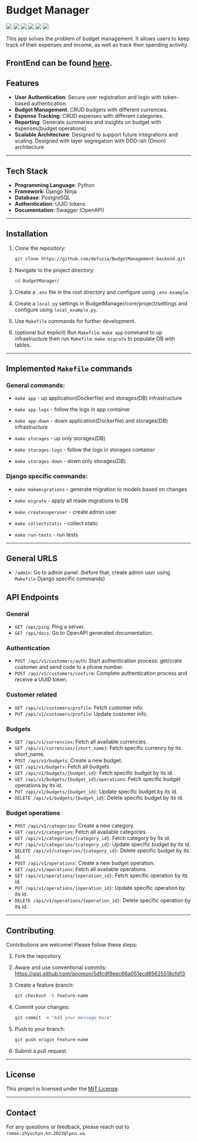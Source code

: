 # Budget Manager

<a href="https://www.python.org/"><img src="https://img.shields.io/badge/Python-gray?color=0B1121&logo=python" /></a>
<a href="https://python-poetry.org/"><img src="https://img.shields.io/badge/Poetry-gray?color=0B1121&logo=poetry" /></a>
<a href="https://docs.djangoproject.com/en/5.1/"><img src="https://img.shields.io/badge/Django-gray?color=0B1121&logo=django" /></a>
<a href="https://django-ninja.dev/"><img src="https://img.shields.io/badge/DjangoNinja-gray?color=0B1121&logo=django" /></a>
<a href="https://www.postgresql.org/"><img src="https://img.shields.io/badge/PostgreSQL-gray?color=0B1121&logo=postgresql" /></a>
<a href="https://www.docker.com/"><img src="https://img.shields.io/badge/Docker-gray?color=0B1121&logo=docker" /></a>

This app solves the problem of budget management. It allows users to keep track of their expenses and income, as well as track their spending activity.

**FrontEnd** can be found [here](https://github.com/MrQuackDuck/BudgetManagerClient.git).
---

## Features

- **User Authentication**: Secure user registration and login with token-based authentication.
- **Budget Management**: CRUD budgets with different currencies.
- **Expense Tracking**: CRUD expenses with different categories.
- **Reporting**: Generate summaries and insights on budget with expenses(budget operations).
- **Scalable Architecture**: Designed to support future integrations and scaling. Designed with layer segregation with DDD-ish (Onion) architecture

---

## Tech Stack

- **Programming Language**: Python
- **Framework**: Django Ninja
- **Database**: PostgreSQL
- **Authentication**: UUID tokens
- **Documentation**: Swagger (OpenAPI)

---

## Installation

1. Clone the repository:
   ```bash
   git clone https://github.com/defuzia/BudgetManagement-backend.git
   ```
2. Navigate to the project directory:
   ```bash
   cd BudgetManager/
   ```
3. Create a `.env` file in the root directory and configure using `.env.example`.

4. Create a `local.py` settings in BudgetManager/core/project/settings and configure using `local_example.py`.

5. Use `Makefile` commands for further development.

6. (optional but explicit) Run `Makefile`: `make app` command to up infrastructure then run `Makefile`: `make migrate` to populate DB with tables.

---

## Implemented `Makefile` commands

### General commands:

* `make app` - up application(Dockerfile) and storages(DB) infrastructure

* `make app-logs` - follow the logs in app container

* `make app-down` - down application(Dockerfile) and storages(DB) infrastructure

* `make storages` - up only storages(DB)

* `make storages-logs` - follow the logs in storages container

* `make storages-down` - down only storages(DB)


### Django specific commands:
* `make makemigrations` - generate migration to models based on changes

* `make migrate` - apply all made migrations to DB

* `make createsuperuser` - create admin user

* `make collectstatic` - collect static

* `make run-tests` - run tests

---

## General URLS
- `/admin`: Go to admin panel. (before that, create admin user using `Makefile` Django specific commands)

## API Endpoints

### General
- `GET /api/ping`: Ping a server.
- `GET /api/docs`: Go to OpenAPI generated documentation.

### Authentication
- `POST /api/v1/customers/auth`: Start authentication process: get/crate customer and send code to a phone number.
- `POST /api/v1/customers/confirm`: Complete authentication process and receive a UUID token.

### Customer related
- `GET /api/v1/customers/profile`: Fetch customer info.
- `PUT /api/v1/customers/profile`: Update customer info.

### Budgets
- `GET /api/v1/currencies`: Fetch all available currencies.
- `GET /api/v1/currencies/{short_name}`: Fetch specific currency by its short_name.
- `POST /api/v1/budgets`: Create a new budget.
- `GET /api/v1/budgets`: Fetch all budgets.
- `GET /api/v1/budgets/{budget_id}`: Fetch specific budget by its id.
- `GET /api/v1/budgets/{budget_id}/operations`: Fetch specific budget operations by its id.
- `PUT /api/v1/budgets/{budget_id}`: Update specific budget by its id.
- `DELETE /api/v1/budgets/{budget_id}`: Delete specific budget by its id.

### Budget operations
- `POST /api/v1/categories`: Create a new category.
- `GET /api/v1/categories`: Fetch all available categories.
- `GET /api/v1/categories/{category_id}`: Fetch category by its id.
- `PUT /api/v1/categories/{category_id}`: Update specific budget by its id.
- `DELETE /api/v1/categories/{category_id}`: Delete specific budget by its id.
- `POST /api/v1/operations`: Create a new budget operation.
- `GET /api/v1/operations`: Fetch all available operations.
- `GET /api/v1/operations/{operation_id}`: Fetch specific operation by its id.
- `PUT /api/v1/operations/{operation_id}`: Update specific operation by its id.
- `DELETE /api/v1/operations/{operation_id}`: Delete specific operation by its id.

---

## Contributing

Contributions are welcome! Please follow these steps:

1. Fork the repository.

2. Aware and use conventional commits: https://gist.github.com/qoomon/5dfcdf8eec66a051ecd85625518cfd13

3. Create a feature branch:
   ```bash
   git checkout -b feature-name
   ```
4. Commit your changes:
   ```bash
   git commit -m "Add your message here"
   ```
5. Push to your branch:
   ```bash
   git push origin feature-name
   ```
6. Submit a pull request.

---

## License

This project is licensed under the [MIT License](LICENSE).

---

## Contact

For any questions or feedback, please reach out to `roman.zhyvchyn.kn.2022@lpnu.ua`.

